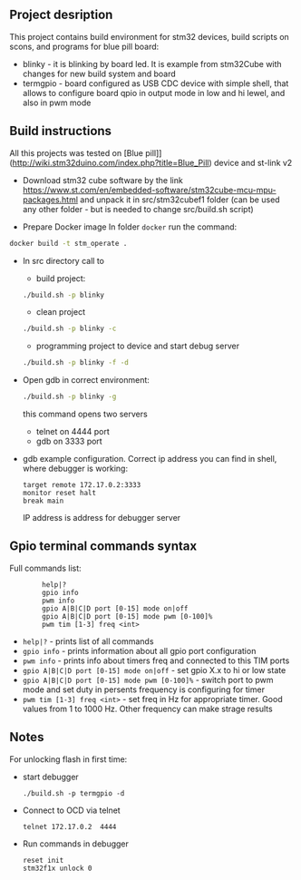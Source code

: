 ## Project desription

This project contains build environment for stm32 devices, build scripts on scons, and programs for blue pill board:
- blinky - it is blinking by board led. It is example from stm32Cube with changes for new build system and board
- termgpio - board configured as USB CDC device with simple shell, that allows to configure board qpio in output mode in low and hi lewel, and also in pwm mode

## Build instructions

All this projects was tested on [Blue pill]](http://wiki.stm32duino.com/index.php?title=Blue_Pill) device and st-link v2

- Download stm32 cube software by the link https://www.st.com/en/embedded-software/stm32cube-mcu-mpu-packages.html and unpack it in src/stm32cubef1 folder (can be used any other folder - but is needed to change src/build.sh script)

- Prepare Docker image
In folder `docker` run the command:
```bash
docker build -t stm_operate .  
```
- In src directory call to
  * build project:
  ```bash
  ./build.sh -p blinky
  ```
  * clean project
  ```bash
  ./build.sh -p blinky -c
  ```
  * programming project to device and start debug server
  ```bash
  ./build.sh -p blinky -f -d
  ```
- Open gdb in correct environment:
  ```bash
  ./build.sh -p blinky -g
  ```
  this command opens two servers
  * telnet on 4444 port
  * gdb on 3333 port

- gdb example configuration. Correct ip address you can find in shell, where debugger is working:
  ```
  target remote 172.17.0.2:3333
  monitor reset halt
  break main
  ```
  IP address is address for debugger server

## Gpio terminal commands syntax

Full commands list:
```
        help|?
        gpio info
        pwm info
        gpio A|B|C|D port [0-15] mode on|off
        gpio A|B|C|D port [0-15] mode pwm [0-100]%
        pwm tim [1-3] freq <int>

```

- `help|?` - prints list of all commands
- `gpio info` - prints information about all gpio port configuration
- `pwm info` - prints info about timers freq and connected to this TIM ports
- `gpio A|B|C|D port [0-15] mode on|off` - set gpio X.x to hi or low state
- `gpio A|B|C|D port [0-15] mode pwm [0-100]%` - switch port to pwm mode and set duty in persents
  frequency is configuring for timer
- `pwm tim [1-3] freq <int>` - set freq in Hz for appropriate timer. Good values from 1 to 1000 Hz. Other frequency can make strage results

## Notes

For unlocking flash in first time:
- start debugger 
  ```
  ./build.sh -p termgpio -d 
  ```
- Connect to OCD via telnet
  ```
  telnet 172.17.0.2  4444
  ```
- Run commands in debugger
  ```
  reset init
  stm32f1x unlock 0
  ```
